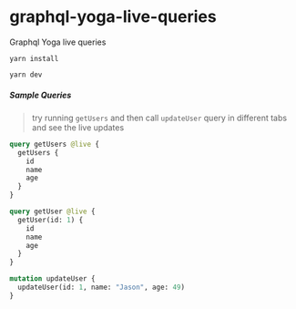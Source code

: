 # graphql-yoga-live-queries

Graphql Yoga live queries

```
yarn install

yarn dev
```

##### Sample Queries

> try running `getUsers` and then call `updateUser` query in different tabs and see the live updates

```graphql
query getUsers @live {
  getUsers {
    id
    name
    age
  }
}

query getUser @live {
  getUser(id: 1) {
    id
    name
    age
  }
}

mutation updateUser {
  updateUser(id: 1, name: "Jason", age: 49)
}
```
